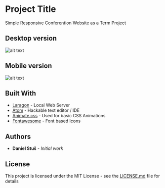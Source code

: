 # Project Title

Simple Responsive Conferention Website as a Term Project

## Desktop version

![alt text](https://i.imgur.com/wl2xGKX.gifv)

## Mobile version

![alt text](https://i.imgur.com/SqdxOIc.gifv)

## Built With

* [Laragon](https://laragon.org/) - Local Web Server
* [Atom](https://atom.io/) - Hackable text editor / IDE
* [Animate.css](https://daneden.github.io/animate.css/) - Used for basic CSS Animations
* [Fontawesome](https://fontawesome.com/) - Font based Icons



## Authors

* **Daniel Stuš** - *Initial work*

## License

This project is licensed under the MIT License - see the [LICENSE.md](LICENSE.md) file for details
